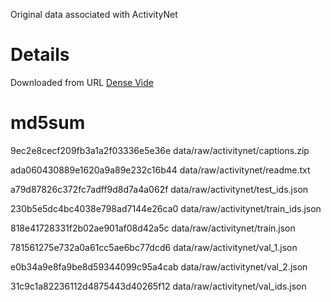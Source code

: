 Original data associated with ActivityNet

# Details

Downloaded from URL [Dense Vide](#)

# md5sum

9ec2e8cecf209fb3a1a2f03336e5e36e  data/raw/activitynet/captions.zip

ada060430889e1620a9a89e232c16b44  data/raw/activitynet/readme.txt

a79d87826c372fc7adff9d8d7a4a062f  data/raw/activitynet/test_ids.json

230b5e5dc4bc4038e798ad7144e26ca0  data/raw/activitynet/train_ids.json

818e41728331f2b02ae901af08d42a5c  data/raw/activitynet/train.json

781561275e732a0a61cc5ae6bc77dcd6  data/raw/activitynet/val_1.json

e0b34a9e8fa9be8d59344099c95a4cab  data/raw/activitynet/val_2.json

31c9c1a82236112d4875443d40265f12  data/raw/activitynet/val_ids.json